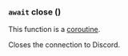 ### `await` close () [](https://discordpy.readthedocs.io/en/v1.7.3/api.html#discord.Client.close)

This function is a [coroutine](https://docs.python.org/3/library/asyncio-task.html#coroutine).

Closes the connection to Discord.
